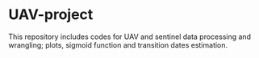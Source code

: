 # UAV-project
This repository includes codes for UAV and sentinel data processing and wrangling; plots, sigmoid function and transition dates estimation. 